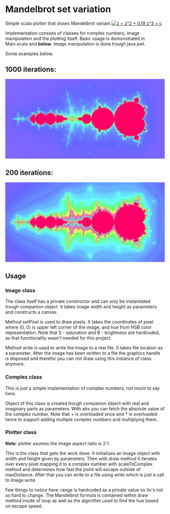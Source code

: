 # Mandelbrot set variation #

Simple scala plotter that draws Mandelbrot variant <a href="https://www.codecogs.com/eqnedit.php?latex=z&space;=&space;z^2&space;&plus;&space;0.19&space;z^3&space;&plus;&space;x" target="_blank"><img src="https://latex.codecogs.com/gif.latex?z&space;=&space;z^2&space;&plus;&space;0.19&space;z^3&space;&plus;&space;c" title="z = z^2 + 0.19 z^3 + c" /></a>

Implementation consists of classes for complex numbers, image manipulation and the plotting itself. Basic usage is demonstrated in Main.scala and **below**. Image manipulation is done trough java.awt.

Some examples below.

## 1000 iterations: ##

![1000](/images/small_1000.png)

## 200 iterations: ##

![200](/images/small_200.png)

## Usage ##

### Image class ###

The class itself has a private constructor and can only be instantiated trough companion object.
It takes image width and height as parameters and constructs a canvas. 

Method setPixel is used to draw pixels. It takes the coordinates of pixel where (0, 0) is upper left corner of the image, and hue from HSB color representation. Note that S - saturation and B - brightness are hardcoded, as that functionality wasn't needed for this project.

Method write is used to write the image to a real file. It takes file location as a parameter. After the image has been written to a file the graphics handle is disposed and therefor you can not draw using this instance of class anymore.

### Complex class ##

This is just a simple implementation of complex numbers, not much to say here.

Object of this class is created trough companion object with real and imaginary parts as parameters. With abs you can fetch the absolute value of the complex number. Note that + is overloaded once and * is overloaded twice to support adding multiple complex numbers and multiplying them.

### Plotter class ###

**Note**: plotter asumes the image aspect ratio is 2:1.

This is the class that gets the work done. It initializes an Image object with width and height given by parameters. Then with draw method it iterates over every pixel mapping it to a complex number with scaleToComplex method and determines how fast the point will escape outside of maxDistance. After that you can write to a file using write which is just a call to Image.write.

Few things to notice here: range is hardcoded as a private value so its's not so hard to change. The Mandelbrot formula is contained within draw method inside of loop as well as the algorithm used to find the hue based on escape speed.